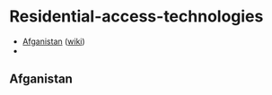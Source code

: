 # Residential-access-technologies

* [Afganistan](residential-access-technologies.md#Afganistan) ([wiki](https://en.wikipedia.org/wiki/Internet_in_Afghanistan))
* 

## Afganistan
